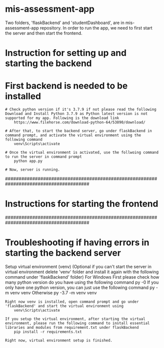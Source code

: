 # mis-assessment-app
Two folders, 'flaskBackend' and 'studentDashboard', are in mis-assessment-app repository.
In order to run the app, we need to first start the server and then start the frontend.

# Instruction for setting up and starting the backend
# First backend is needed to be installed
    # Check python version if it's 3.7.9 if not please read the following
    Download and Install Python 3.7.9 as Python latest version is not supported for my app. Following is the download link
        https://www.filehorse.com/download-python-64/53890/download/

    # After that, to start the backend server, go under flaskBackend in command prompt, and activate the virtual environment using the following command
        venv\Scripts\activate
    
    # Once the virtual environment is activated, use the follwoing command to run the server in command prompt
        python app.py

    # Now, server is running.

#######################################################################################

# Instructions for starting the frontend 



#######################################################################################
# Troubleshooting if having errors in starting the backend server
Setup virtual environment (venv) (Optional if you can't start the server in virtual environment delete 'venv' folder and install it again with the following command under 'flaskBackend' folder)
    For Windows
        First please check how many python version do you have using the following command
            py -0
        If you only have one python version, you can just use the following command
            py -m venv venv
        Otherwise
            py -3.7 -m venv venv

    Right now venv is installed, open command prompt and go under 'flaskBackend' and start the virtual environment using
        venv\Scripts\activate

    If you setup the virtual environment, after starting the virtual environment, please run the following command to install essential libraries and modules from requirement.txt under flaskBackend
        pip install -r requirements.txt

    Right now, virtual environment setup is finished.





